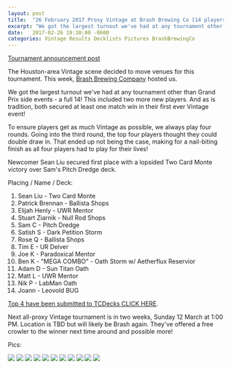 ```yaml
---
layout: post
title:  "26 February 2017 Proxy Vintage at Brash Brewing Co [14 players]"
excerpt: "We got the largest turnout we've had at any tournament other than Grand Prix side events - a full 14! This included two more new players. And as is tradition, both secured at least one match win in their first ever Vintage event!"
date:   2017-02-26 19:30:00 -0600
categories: Vintage Results Decklists Pictures BrashBrewingCo
---
```

[Tournament announcement post](http://themanadrain.com/topic/1015/26-february-2017-vintage-at-brash-brewing-company-houston-tx)

The Houston-area Vintage scene decided to move venues for this tournament. This week, [Brash Brewing Company](https://www.facebook.com/Brash-brewing-company-229796680431006/) hosted us.

We got the largest turnout we've had at any tournament other than Grand Prix side events - a full 14! This included two more new players. And as is tradition, both secured at least one match win in their first ever Vintage event!

To ensure players get as much Vintage as possible, we always play four rounds.  Going into the third round, the top four players thought they could double draw in. That ended up not being the case, making for a nail-biting finish as all four players had to play for their lives!

Newcomer Sean Liu secured first place with a lopsided Two Card Monte victory over Sam's Pitch Dredge deck.

Placing / Name / Deck:
1. Sean Liu - Two Card Monte
2. Patrick Brennan - Ballista Shops
3. Elijah Henly - UWR Mentor
4. Stuart Ziarnik - Null Rod Shops
5. Sam C - Pitch Dredge
6. Satish S - Dark Petition Storm
7. Rose Q - Ballista Shops
8. Tim E - UR Delver
9. Joe K - Paradoxical Mentor
10. Ben K -  "MEGA COMBO" - Oath Storm w/ Aetherflux Reservior
11. Adam D - Sun Titan Oath
12. Matt L - UWR Mentor
13. Nik P - LabMan Oath
14. Joann - Leovold BUG


[Top 4 have been submitted to TCDecks CLICK HERE](http://www.tcdecks.net/deck.php?id=22302). 

Next all-proxy Vintage tournament is in two weeks, Sunday 12 March at 1:00 PM. Location is TBD but will likely be Brash again. They've offered a free crowler to the winner next time around and possible more!

Pics:

![](https://images.lonestarlhurgoyfs.com/2017-02-26/1.jpg)
![](https://images.lonestarlhurgoyfs.com/2017-02-26/2.jpg)
![](https://images.lonestarlhurgoyfs.com/2017-02-26/3.jpg)
![](https://images.lonestarlhurgoyfs.com/2017-02-26/4.jpg)
![](https://images.lonestarlhurgoyfs.com/2017-02-26/5.jpg)
![](https://images.lonestarlhurgoyfs.com/2017-02-26/6.jpg)
![](https://images.lonestarlhurgoyfs.com/2017-02-26/7.jpg)
![](https://images.lonestarlhurgoyfs.com/2017-02-26/8.jpg)
![](https://images.lonestarlhurgoyfs.com/2017-02-26/9.jpg)
![](https://images.lonestarlhurgoyfs.com/2017-02-26/10.jpg)
![](https://images.lonestarlhurgoyfs.com/2017-02-26/11.jpg)